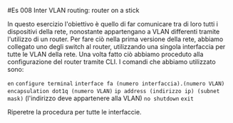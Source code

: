 #Es 008 Inter VLAN routing: router on a stick

In questo esercizio l'obiettivo è quello di far comunicare tra di loro tutti i dispositivi della rete, nonostante appartengano a VLAN differenti tramite l'utilizzo di un router.
Per fare ciò nella prima versione della rete, abbiamo collegato uno degli switch  al router, utilizzando una singola interfaccia per tutte le VLAN della rete.
Una volta fatto ciò abbiamo proceduto alla configurazione del router tramite CLI. I comandi che abbiamo utilizzato sono: 

`en`
`configure terminal`
`interface fa (numero interfaccia).(numero VLAN)`
`encapsulation dot1q (numero VLAN)`
`ip address (indirizzo ip) (subnet mask)` (l'indirizzo deve appartenere alla VLAN)
`no shutdown`
`exit`

Riperetre la procedura per tutte le interfaccie.